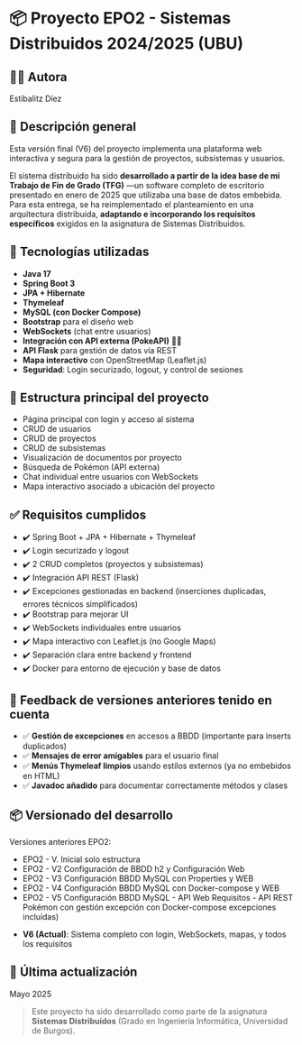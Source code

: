 # 📦 Proyecto EPO2 - Sistemas Distribuidos 2024/2025 (UBU)

## 🧑‍💻 Autora
Estíbalitz Díez

## 📝 Descripción general

Esta versión final (V6) del proyecto implementa una plataforma web interactiva y segura para la gestión de proyectos, subsistemas y usuarios.

El sistema distribuido ha sido **desarrollado a partir de la idea base de mi Trabajo de Fin de Grado (TFG)** —un software completo de escritorio presentado en enero de 2025 que utilizaba una base de datos embebida. Para esta entrega, se ha reimplementado el planteamiento en una arquitectura distribuida, **adaptando e incorporando los requisitos específicos** exigidos en la asignatura de Sistemas Distribuidos.

## 🚀 Tecnologías utilizadas

- **Java 17**
- **Spring Boot 3**
- **JPA + Hibernate**
- **Thymeleaf**
- **MySQL (con Docker Compose)**
- **Bootstrap** para el diseño web
- **WebSockets** (chat entre usuarios)
- **Integración con API externa (PokeAPI)** 🐱‍👤
- **API Flask** para gestión de datos vía REST
- **Mapa interactivo** con OpenStreetMap (Leaflet.js)
- **Seguridad**: Login securizado, logout, y control de sesiones

## 🧩 Estructura principal del proyecto

- Página principal con login y acceso al sistema
- CRUD de usuarios
- CRUD de proyectos
- CRUD de subsistemas
- Visualización de documentos por proyecto
- Búsqueda de Pokémon (API externa)
- Chat individual entre usuarios con WebSockets
- Mapa interactivo asociado a ubicación del proyecto

## ✅ Requisitos cumplidos

- ✔️ Spring Boot + JPA + Hibernate + Thymeleaf
- ✔️ Login securizado y logout
- ✔️ 2 CRUD completos (proyectos y subsistemas)
- ✔️ Integración API REST (Flask)
- ✔️ Excepciones gestionadas en backend (inserciones duplicadas, errores técnicos simplificados)
- ✔️ Bootstrap para mejorar UI
- ✔️ WebSockets individuales entre usuarios
- ✔️ Mapa interactivo con Leaflet.js (no Google Maps)
- ✔️ Separación clara entre backend y frontend
- ✔️ Docker para entorno de ejecución y base de datos

## 🔁 Feedback de versiones anteriores tenido en cuenta

- ✅ **Gestión de excepciones** en accesos a BBDD (importante para inserts duplicados)
- ✅ **Mensajes de error amigables** para el usuario final
- ✅ **Menús Thymeleaf limpios** usando estilos externos (ya no embebidos en HTML)
- ✅ **Javadoc añadido** para documentar correctamente métodos y clases

## 📦 Versionado del desarrollo

Versiones anteriores EPO2:
* EPO2 - V. Inicial solo estructura
* EPO2 - V2 Configuración de BBDD h2 y Configuración Web
* EPO2 - V3 Configuración BBDD MySQL con Properties y WEB
* EPO2 - V4 Configuración BBDD MySQL con Docker-compose y WEB
* EPO2 - V5 Configuración BBDD MySQL - API Web Requisitos - API REST Pokémon con gestión excepción con Docker-compose excepciones incluidas)
- **V6 (Actual)**: Sistema completo con login, WebSockets, mapas, y todos los requisitos 

## 📅 Última actualización
Mayo 2025

> Este proyecto ha sido desarrollado como parte de la asignatura **Sistemas Distribuidos** (Grado en Ingeniería Informática, Universidad de Burgos).


